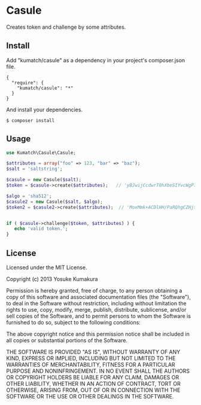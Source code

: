 Casule
===========

Creates token and challenge by some attributes.


Install
-----

Add "kumatch/casule" as a dependency in your project's composer.json file.


    {
      "require": {
        "kumatch/casule": "*"
      }
    }

And install your dependencies.

    $ composer install



Usage
-----

```php
use Kumatch\Casule\Casule;

$attributes = array("foo" => 123, "bar" => "baz");
$salt = 'saltstring';

$casule = new Casule($salt);
$token = $casule->create($attributes);   // 'yBJwijCcdwrT0hXbeSIYvcWgP7U='

$algo = 'sha512';
$casule2 = new Casule($salt, $algo);
$token2 = $casule2->create($attributes);  // 'MoxMmk+ACDlHH/PaRQhgCZHjtrolbOpb5GvpbYHzPMZKwDXelj5x3BfyEMkCsXaPwVx59tlHPTqo1E305NkTDA=='


if ( $casule->challenge($token, $attributes) ) {
   echo 'valid token.';
}
```


License
--------

Licensed under the MIT License.

Copyright (c) 2013 Yosuke Kumakura

Permission is hereby granted, free of charge, to any person
obtaining a copy of this software and associated documentation
files (the "Software"), to deal in the Software without
restriction, including without limitation the rights to use,
copy, modify, merge, publish, distribute, sublicense, and/or sell
copies of the Software, and to permit persons to whom the
Software is furnished to do so, subject to the following
conditions:

The above copyright notice and this permission notice shall be
included in all copies or substantial portions of the Software.

THE SOFTWARE IS PROVIDED "AS IS", WITHOUT WARRANTY OF ANY KIND,
EXPRESS OR IMPLIED, INCLUDING BUT NOT LIMITED TO THE WARRANTIES
OF MERCHANTABILITY, FITNESS FOR A PARTICULAR PURPOSE AND
NONINFRINGEMENT. IN NO EVENT SHALL THE AUTHORS OR COPYRIGHT
HOLDERS BE LIABLE FOR ANY CLAIM, DAMAGES OR OTHER LIABILITY,
WHETHER IN AN ACTION OF CONTRACT, TORT OR OTHERWISE, ARISING
FROM, OUT OF OR IN CONNECTION WITH THE SOFTWARE OR THE USE OR
OTHER DEALINGS IN THE SOFTWARE.